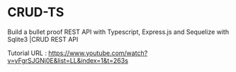 # CRUD-TS
Build a bullet proof REST API with Typescript, Express.js and Sequelize with Sqlite3 |CRUD REST API

Tutorial URL : https://www.youtube.com/watch?v=yFgrSJGNj0E&list=LL&index=1&t=263s
